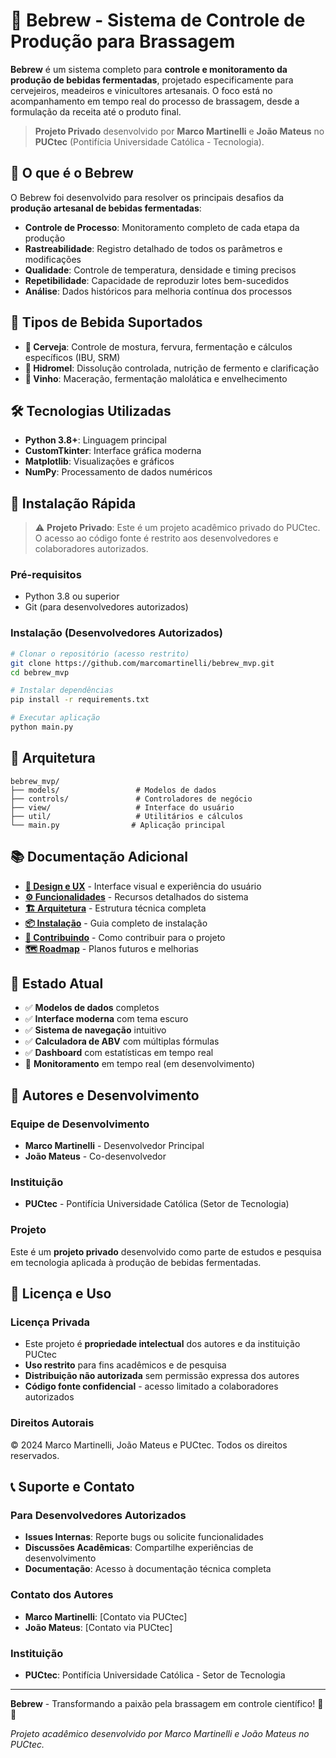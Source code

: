 # 🍺 Bebrew - Sistema de Controle de Produção para Brassagem

**Bebrew** é um sistema completo para **controle e monitoramento da produção de bebidas fermentadas**, projetado especificamente para cervejeiros, meadeiros e vinicultores artesanais. O foco está no acompanhamento em tempo real do processo de brassagem, desde a formulação da receita até o produto final.

> **Projeto Privado** desenvolvido por **Marco Martinelli** e **João Mateus** no **PUCtec** (Pontifícia Universidade Católica - Tecnologia).

## 🎯 O que é o Bebrew

O Bebrew foi desenvolvido para resolver os principais desafios da **produção artesanal de bebidas fermentadas**:

- **Controle de Processo**: Monitoramento completo de cada etapa da produção
- **Rastreabilidade**: Registro detalhado de todos os parâmetros e modificações
- **Qualidade**: Controle de temperatura, densidade e timing precisos
- **Repetibilidade**: Capacidade de reproduzir lotes bem-sucedidos
- **Análise**: Dados históricos para melhoria contínua dos processos

## 🔬 Tipos de Bebida Suportados

- **🍺 Cerveja**: Controle de mostura, fervura, fermentação e cálculos específicos (IBU, SRM)
- **🍯 Hidromel**: Dissolução controlada, nutrição de fermento e clarificação
- **🍷 Vinho**: Maceração, fermentação malolática e envelhecimento

## 🛠️ Tecnologias Utilizadas

- **Python 3.8+**: Linguagem principal
- **CustomTkinter**: Interface gráfica moderna
- **Matplotlib**: Visualizações e gráficos
- **NumPy**: Processamento de dados numéricos

## 🚀 Instalação Rápida

> ⚠️ **Projeto Privado**: Este é um projeto acadêmico privado do PUCtec. O acesso ao código fonte é restrito aos desenvolvedores e colaboradores autorizados.

### Pré-requisitos
- Python 3.8 ou superior
- Git (para desenvolvedores autorizados)

### Instalação (Desenvolvedores Autorizados)
```bash
# Clonar o repositório (acesso restrito)
git clone https://github.com/marcomartinelli/bebrew_mvp.git
cd bebrew_mvp

# Instalar dependências
pip install -r requirements.txt

# Executar aplicação
python main.py
```

## 📁 Arquitetura

```
bebrew_mvp/
├── models/                 # Modelos de dados
├── controls/               # Controladores de negócio
├── view/                   # Interface do usuário
├── util/                   # Utilitários e cálculos
└── main.py                # Aplicação principal
```

## 📚 Documentação Adicional

- **[🎨 Design e UX](DESIGN.md)** - Interface visual e experiência do usuário
- **[⚙️ Funcionalidades](FEATURES.md)** - Recursos detalhados do sistema
- **[🏗️ Arquitetura](ARCHITECTURE.md)** - Estrutura técnica completa
- **[📦 Instalação](INSTALLATION.md)** - Guia completo de instalação
- **[🤝 Contribuindo](CONTRIBUTING.md)** - Como contribuir para o projeto
- **[🗺️ Roadmap](ROADMAP.md)** - Planos futuros e melhorias

## 🔧 Estado Atual

- ✅ **Modelos de dados** completos
- ✅ **Interface moderna** com tema escuro
- ✅ **Sistema de navegação** intuitivo
- ✅ **Calculadora de ABV** com múltiplas fórmulas
- ✅ **Dashboard** com estatísticas em tempo real
- 🔄 **Monitoramento** em tempo real (em desenvolvimento)

## 👥 Autores e Desenvolvimento

### **Equipe de Desenvolvimento**
- **Marco Martinelli** - Desenvolvedor Principal
- **João Mateus** - Co-desenvolvedor

### **Instituição**
- **PUCtec** - Pontifícia Universidade Católica (Setor de Tecnologia)

### **Projeto**
Este é um **projeto privado** desenvolvido como parte de estudos e pesquisa em tecnologia aplicada à produção de bebidas fermentadas.

## 📄 Licença e Uso

### **Licença Privada**
- Este projeto é **propriedade intelectual** dos autores e da instituição PUCtec
- **Uso restrito** para fins acadêmicos e de pesquisa
- **Distribuição não autorizada** sem permissão expressa dos autores
- **Código fonte confidencial** - acesso limitado a colaboradores autorizados

### **Direitos Autorais**
© 2024 Marco Martinelli, João Mateus e PUCtec. Todos os direitos reservados.

## 📞 Suporte e Contato

### **Para Desenvolvedores Autorizados**
- **Issues Internas**: Reporte bugs ou solicite funcionalidades
- **Discussões Acadêmicas**: Compartilhe experiências de desenvolvimento
- **Documentação**: Acesso à documentação técnica completa

### **Contato dos Autores**
- **Marco Martinelli**: [Contato via PUCtec]
- **João Mateus**: [Contato via PUCtec]

### **Instituição**
- **PUCtec**: Pontifícia Universidade Católica - Setor de Tecnologia

---

**Bebrew** - Transformando a paixão pela brassagem em controle científico! 🧪🍻

*Projeto acadêmico desenvolvido por Marco Martinelli e João Mateus no PUCtec.*
